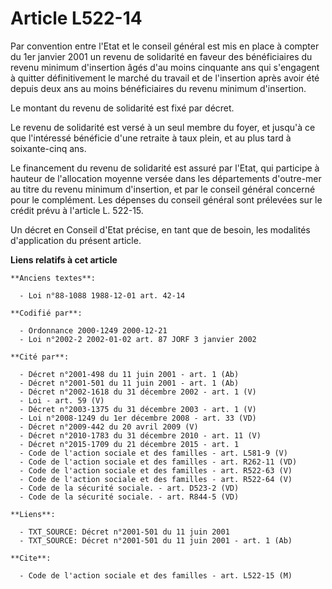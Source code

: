 # Article L522-14

Par convention entre l'Etat et le conseil général est mis en place à compter du 1er janvier 2001 un revenu de solidarité en
faveur des bénéficiaires du revenu minimum d'insertion âgés d'au moins cinquante ans qui s'engagent à quitter définitivement
le marché du travail et de l'insertion après avoir été depuis deux ans au moins bénéficiaires du revenu minimum d'insertion.

Le montant du revenu de solidarité est fixé par décret.

Le revenu de solidarité est versé à un seul membre du foyer, et jusqu'à ce que l'intéressé bénéficie d'une retraite à taux
plein, et au plus tard à soixante-cinq ans.

Le financement du revenu de solidarité est assuré par l'Etat, qui participe à hauteur de l'allocation moyenne versée dans les
départements d'outre-mer au titre du revenu minimum d'insertion, et par le conseil général concerné pour le complément. Les
dépenses du conseil général sont prélevées sur le crédit prévu à l'article L. 522-15.

Un décret en Conseil d'Etat précise, en tant que de besoin, les modalités d'application du présent article.

**Liens relatifs à cet article**

	**Anciens textes**:

	  - Loi n°88-1088 1988-12-01 art. 42-14

	**Codifié par**:

	  - Ordonnance 2000-1249 2000-12-21
	  - Loi n°2002-2 2002-01-02 art. 87 JORF 3 janvier 2002

	**Cité par**:

	  - Décret n°2001-498 du 11 juin 2001 - art. 1 (Ab)
	  - Décret n°2001-501 du 11 juin 2001 - art. 1 (Ab)
	  - Décret n°2002-1618 du 31 décembre 2002 - art. 1 (V)
	  - Loi - art. 59 (V)
	  - Décret n°2003-1375 du 31 décembre 2003 - art. 1 (V)
	  - Loi n°2008-1249 du 1er décembre 2008 - art. 33 (VD)
	  - Décret n°2009-442 du 20 avril 2009 (V)
	  - Décret n°2010-1783 du 31 décembre 2010 - art. 11 (V)
	  - Décret n°2015-1709 du 21 décembre 2015 - art. 1
	  - Code de l'action sociale et des familles - art. L581-9 (V)
	  - Code de l'action sociale et des familles - art. R262-11 (VD)
	  - Code de l'action sociale et des familles - art. R522-63 (V)
	  - Code de l'action sociale et des familles - art. R522-64 (V)
	  - Code de la sécurité sociale. - art. D523-2 (VD)
	  - Code de la sécurité sociale. - art. R844-5 (VD)

	**Liens**:

	  - TXT_SOURCE: Décret n°2001-501 du 11 juin 2001
	  - TXT_SOURCE: Décret n°2001-501 du 11 juin 2001 - art. 1 (Ab)

	**Cite**:

	  - Code de l'action sociale et des familles - art. L522-15 (M)
